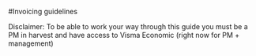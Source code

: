 #Invoicing guidelines 

Disclaimer: To be able to work your way through this guide you must be a PM in harvest and have access to Visma Economic (right now for PM + management)

